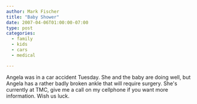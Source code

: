 ```yaml
---
author: Mark Fischer
title: "Baby Shower"
date: 2007-04-06T01:00:00-07:00
type: post
categories:
  - family
  - kids
  - cars
  - medical

---
```


Angela was in a car accident Tuesday.  She and the baby are doing well, but Angela has a rather badly broken ankle that will require surgery.  She's currently at TMC, give me a call on my cellphone if you want more information.  Wish us luck.

<!--more-->

